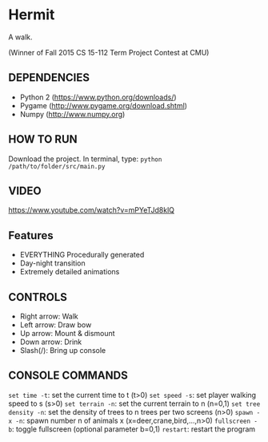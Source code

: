 # Hermit
A walk.

(Winner of Fall 2015 CS 15-112 Term Project Contest at CMU)

## DEPENDENCIES
* Python 2 (https://www.python.org/downloads/)
* Pygame (http://www.pygame.org/download.shtml)
* Numpy (http://www.numpy.org)

## HOW TO RUN
Download the project. In terminal, type:
`python /path/to/folder/src/main.py`


## VIDEO
https://www.youtube.com/watch?v=mPYeTJd8klQ

## Features
* EVERYTHING Procedurally generated
* Day-night transition
* Extremely detailed animations

## CONTROLS
* Right arrow: Walk
* Left arrow: Draw bow
* Up arrow: Mount & dismount
* Down arrow: Drink
* Slash(/): Bring up console

## CONSOLE COMMANDS
`set time -t`: set the current time to t (t>0)
`set speed -s`: set player walking speed to s (s>0)
`set terrain -n`: set the current terrain to n (n=0,1)
`set tree density -n`: set the density of trees to n trees per two screens (n>0)
`spawn -x -n`: spawn number n of animals x (x=deer,crane,bird,...,n>0)
`fullscreen -b`: toggle fullscreen (optional parameter b=0,1)
`restart`: restart the program
